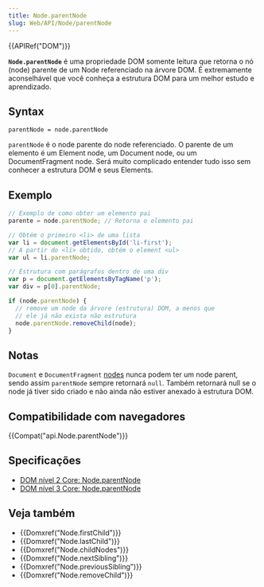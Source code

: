 ```yaml
---
title: Node.parentNode
slug: Web/API/Node/parentNode
---
```


{{APIRef("DOM")}}

**`Node.parentNode`** é uma propriedade DOM somente leitura que retorna o nó (node) parente de um Node referenciado na árvore DOM. É extremamente aconselhável que você conheça a estrutura DOM para um melhor estudo e aprendizado.

## Syntax

```
parentNode = node.parentNode
```

`parentNode` é o node parente do node referenciado. O parente de um elemento é um Element node, um Document node, ou um DocumentFragment node. Será muito complicado entender tudo isso sem conhecer a estrutura DOM e seus Elements.

## Exemplo

```js
// Exemplo de como obter um elemento pai
parente = node.parentNode; // Retorna o elemento pai

// Obtém o primeiro <li> de uma lista
var li = document.getElementsById('li-first');
// A partir do <li> obtido, obtém o element <ul>
var ul = li.parentNode;

// Estrutura com parágrafos dentro de uma div
var p = document.getElementsByTagName('p');
var div = p[0].parentNode;

if (node.parentNode) {
  // remove um node da árvore (estrutura) DOM, a menos que
  // ele já não exista não estrutura
  node.parentNode.removeChild(node);
}
```

## Notas

`Document` e `DocumentFragment` [nodes](/pt-BR/docs/DOM/Node.nodeType) nunca podem ter um node parent, sendo assim `parentNode` sempre retornará `null`. Também retornará null se o node já tiver sido criado e não ainda não estiver anexado à estrutura DOM.

## Compatibilidade com navegadores

{{Compat("api.Node.parentNode")}}

## Specificações

- [DOM nível 2 Core: Node.parentNode](https://www.w3.org/TR/DOM-Level-2-Core/core.html#ID-1060184317)
- [DOM nível 3 Core: Node.parentNode](https://www.w3.org/TR/DOM-Level-3-Core/core.html#ID-1060184317)

## Veja também

- {{Domxref("Node.firstChild")}}
- {{Domxref("Node.lastChild")}}
- {{Domxref("Node.childNodes")}}
- {{Domxref("Node.nextSibling")}}
- {{Domxref("Node.previousSibling")}}
- {{Domxref("Node.removeChild")}}
